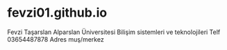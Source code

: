 # fevzi01.github.io
Fevzi Taşarslan
Alparslan Üniversitesi
Bilişim sistemleri ve teknolojileri
Telf 03654487878
Adres muş/merkez
